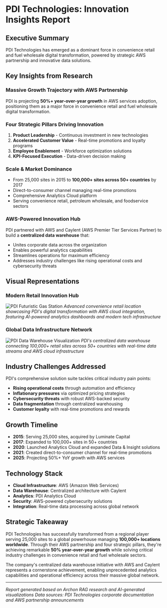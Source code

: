 # PDI Technologies: Innovation Insights Report

## Executive Summary

PDI Technologies has emerged as a dominant force in convenience retail and fuel wholesale digital transformation, powered by strategic AWS partnership and innovative data solutions.

## Key Insights from Research

### Massive Growth Trajectory with AWS Partnership
PDI is projecting **50%+ year-over-year growth** in AWS services adoption, positioning them as a major force in convenience retail and fuel wholesale digital transformation.

### Four Strategic Pillars Driving Innovation
1. **Product Leadership** - Continuous investment in new technologies
2. **Accelerated Customer Value** - Real-time promotions and loyalty programs  
3. **Employee Enablement** - Workforce optimization solutions
4. **KPI-Focused Execution** - Data-driven decision making

### Scale & Market Dominance
- From 25,000 sites in 2015 to **100,000+ sites across 50+ countries** by 2017
- Direct-to-consumer channel managing real-time promotions
- Comprehensive Analytics Cloud platform
- Serving convenience retail, petroleum wholesale, and foodservice sectors

### AWS-Powered Innovation Hub
PDI partnered with AWS and Caylent (AWS Premier Tier Services Partner) to build a **centralized data warehouse** that:
- Unites corporate data across the organization
- Enables powerful analytics capabilities
- Streamlines operations for maximum efficiency
- Addresses industry challenges like rising operational costs and cybersecurity threats

## Visual Representations

### Modern Retail Innovation Hub
![PDI Futuristic Gas Station](images/pdi-futuristic-station.webp)
*Advanced convenience retail location showcasing PDI's digital transformation with AWS cloud integration, featuring AI-powered analytics dashboards and modern tech infrastructure*

### Global Data Infrastructure Network
![PDI Data Warehouse Visualization](images/pdi-data-network.webp)
*PDI's centralized data warehouse connecting 100,000+ retail sites across 50+ countries with real-time data streams and AWS cloud infrastructure*

## Industry Challenges Addressed

PDI's comprehensive solution suite tackles critical industry pain points:
- **Rising operational costs** through automation and efficiency
- **Inflationary pressures** via optimized pricing strategies
- **Cybersecurity threats** with robust AWS-backed security
- **Data fragmentation** through centralized warehousing
- **Customer loyalty** with real-time promotions and rewards

## Growth Timeline

- **2015**: Serving 25,000 sites, acquired by Luminate Capital
- **2017**: Expanded to 100,000+ sites in 50+ countries
- **2020**: Launched Analytics Cloud and expanded Data & Insight solutions
- **2021**: Created direct-to-consumer channel for real-time promotions
- **2025**: Projecting 50%+ YoY growth with AWS services

## Technology Stack

- **Cloud Infrastructure**: AWS (Amazon Web Services)
- **Data Warehouse**: Centralized architecture with Caylent
- **Analytics**: PDI Analytics Cloud
- **Security**: AWS-powered cybersecurity solutions
- **Integration**: Real-time data processing across global network

## Strategic Takeaway

PDI Technologies has successfully transformed from a regional player serving 25,000 sites to a global powerhouse managing **100,000+ locations worldwide**. Through their AWS partnership and four strategic pillars, they're achieving remarkable **50% year-over-year growth** while solving critical industry challenges in convenience retail and fuel wholesale sectors.

The company's centralized data warehouse initiative with AWS and Caylent represents a cornerstone achievement, enabling unprecedented analytics capabilities and operational efficiency across their massive global network.

---

*Report generated based on Archon RAG research and AI-generated visualizations*
*Data sources: PDI Technologies corporate documentation and AWS partnership announcements*